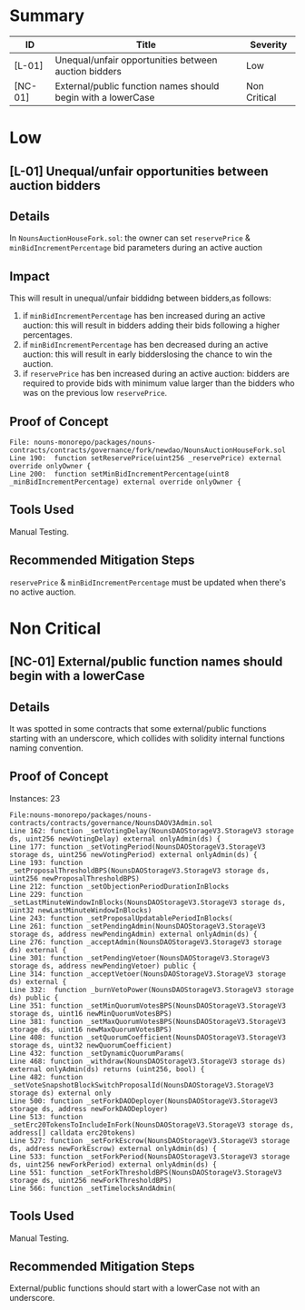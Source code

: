 # Summary

| ID              | Title                                                        | Severity     |
| --------------- | ------------------------------------------------------------ | ------------ |
| [L-01]  | Unequal/unfair opportunities between auction bidders         | Low          |
| [NC-01] | External/public function names should begin with a lowerCase | Non Critical |

# Low

## [L-01] Unequal/unfair opportunities between auction bidders

## Details

In `NounsAuctionHouseFork.sol`: the owner can set `reservePrice` & `minBidIncrementPercentage` bid parameters during an active auction

## Impact

This will result in unequal/unfair biddidng between bidders,as follows:

1. if `minBidIncrementPercentage` has ben increased during an active auction: this will result in bidders adding their bids following a higher percentages.
2. if `minBidIncrementPercentage` has ben decreased during an active auction: this will result in early bidderslosing the chance to win the auction.
3. if `reservePrice` has ben increased during an active auction: bidders are required to provide bids with minimum value larger than the bidders who was on the previous low `reservePrice`.

## Proof of Concept

```solidity
File: nouns-monorepo/packages/nouns-contracts/contracts/governance/fork/newdao/NounsAuctionHouseFork.sol
Line 190:  function setReservePrice(uint256 _reservePrice) external override onlyOwner {
Line 200:  function setMinBidIncrementPercentage(uint8 _minBidIncrementPercentage) external override onlyOwner {
```

## Tools Used

Manual Testing.

## Recommended Mitigation Steps

`reservePrice` & `minBidIncrementPercentage` must be updated when there's no active auction.

# Non Critical

## [NC-01] External/public function names should begin with a lowerCase

## Details

It was spotted in some contracts that some external/public functions starting with an underscore, which collides with solidity internal functions naming convention.

## Proof of Concept

Instances: 23

```solidity
File:nouns-monorepo/packages/nouns-contracts/contracts/governance/NounsDAOV3Admin.sol
Line 162: function _setVotingDelay(NounsDAOStorageV3.StorageV3 storage ds, uint256 newVotingDelay) external onlyAdmin(ds) {
Line 177: function _setVotingPeriod(NounsDAOStorageV3.StorageV3 storage ds, uint256 newVotingPeriod) external onlyAdmin(ds) {
Line 193: function _setProposalThresholdBPS(NounsDAOStorageV3.StorageV3 storage ds, uint256 newProposalThresholdBPS)
Line 212: function _setObjectionPeriodDurationInBlocks
Line 229: function _setLastMinuteWindowInBlocks(NounsDAOStorageV3.StorageV3 storage ds, uint32 newLastMinuteWindowInBlocks)
Line 243: function _setProposalUpdatablePeriodInBlocks(
Line 261: function _setPendingAdmin(NounsDAOStorageV3.StorageV3 storage ds, address newPendingAdmin) external onlyAdmin(ds) {
Line 276: function _acceptAdmin(NounsDAOStorageV3.StorageV3 storage ds) external {
Line 301: function _setPendingVetoer(NounsDAOStorageV3.StorageV3 storage ds, address newPendingVetoer) public {
Line 314: function _acceptVetoer(NounsDAOStorageV3.StorageV3 storage ds) external {
Line 332:  function _burnVetoPower(NounsDAOStorageV3.StorageV3 storage ds) public {
Line 351: function _setMinQuorumVotesBPS(NounsDAOStorageV3.StorageV3 storage ds, uint16 newMinQuorumVotesBPS)
Line 381: function _setMaxQuorumVotesBPS(NounsDAOStorageV3.StorageV3 storage ds, uint16 newMaxQuorumVotesBPS)
Line 408: function _setQuorumCoefficient(NounsDAOStorageV3.StorageV3 storage ds, uint32 newQuorumCoefficient)
Line 432: function _setDynamicQuorumParams(
Line 468: function _withdraw(NounsDAOStorageV3.StorageV3 storage ds) external onlyAdmin(ds) returns (uint256, bool) {
Line 482: function _setVoteSnapshotBlockSwitchProposalId(NounsDAOStorageV3.StorageV3 storage ds) external only
Line 500: function _setForkDAODeployer(NounsDAOStorageV3.StorageV3 storage ds, address newForkDAODeployer)
Line 513: function _setErc20TokensToIncludeInFork(NounsDAOStorageV3.StorageV3 storage ds, address[] calldata erc20tokens)
Line 527: function _setForkEscrow(NounsDAOStorageV3.StorageV3 storage ds, address newForkEscrow) external onlyAdmin(ds) {
Line 533: function _setForkPeriod(NounsDAOStorageV3.StorageV3 storage ds, uint256 newForkPeriod) external onlyAdmin(ds) {
Line 551: function _setForkThresholdBPS(NounsDAOStorageV3.StorageV3 storage ds, uint256 newForkThresholdBPS)
Line 566: function _setTimelocksAndAdmin(
```

## Tools Used

Manual Testing.

## Recommended Mitigation Steps

External/public functions should start with a lowerCase not with an underscore.
